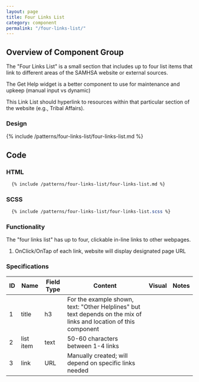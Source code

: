 ```yaml
---
layout: page
title: Four Links List
category: component
permalink: "/four-links-list/"
---
```


## Overview of Component Group
The "Four Links List" is a small section that includes up to four list items that link to different areas of the SAMHSA website or external sources.

The Get Help widget is a better component to use for maintenance and upkeep (manual input vs dynamic)

This Link List should hyperlink to resources within that particular section of the website (e.g., Tribal Affairs).

### Design

{% include /patterns/four-links-list/four-links-list.md %}


## Code
### HTML
```html
  {% include /patterns/four-links-list/four-links-list.md %}
```


### SCSS
```scss
  {% include /patterns/four-links-list/four-links-list.scss %}
```


### Functionality
The "four links list" has up to four, clickable in-line links to other webpages.

1) OnClick/OnTap of each link, website will display designated page URL

### Specifications

| ID   | Name | Field Type  | Content | Visual | Notes |
|------|------|-------------|---------|--------|-------|
| 1    | title | h3 |For the example shown, text: "Other Helplines" but text depends on the mix of links and location of this component |
| 2    | list item | text | 50-60 characters between 1-4 links |
| 3    | link | URL | Manually created; will depend on specific links needed |
